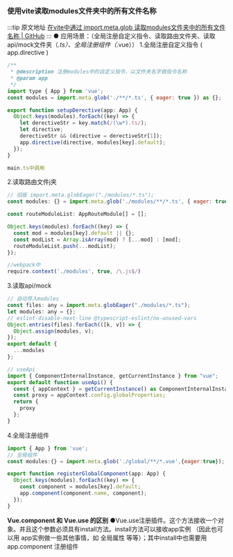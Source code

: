 ### 使用vite读取modules文件夹中的所有文件名称

  :::tip 原文地址
  [在vite中通过 import.meta.glob 读取modules文件夹中的所有文件名称 | GitHub](https://github.com/jynba/jynba.github.io/issues/42)
  :::
  ● 应用场景：（全局注册自定义指令、读取路由文件夹、读取api/mock文件夹（*.ts）、全局注册组件（*.vue））
1.全局注册自定义指令  ( app.directive )
```javascript
/**
 * @description 注册modules中的自定义指令，以文件夹名字做指令名称
 * @param app
 */
import type { App } from 'vue';
const modules = import.meta.glob('./**/*.ts', { eager: true }) as {};

export function setupDerective(app: App) {
  Object.keys(modules).forEach((key) => {
    let derectiveStr = key.match(/(\w*).ts/);
    let directive;
    derectiveStr && (directive = derectiveStr[1]);
    app.directive(directive, modules[key].default);
  });
}

main.ts中调用
```

2.读取路由文件j夹

```javascript
// 旧版 import.meta.globEager("./modules/*.ts");
const modules: {} = import.meta.glob('./modules/**/*.ts', { eager: true });

const routeModuleList: AppRouteModule[] = [];

Object.keys(modules).forEach((key) => {
  const mod = modules[key].default || {};
  const modList = Array.isArray(mod) ? [...mod] : [mod];
  routeModuleList.push(...modList);
});

//webpack中
require.context('./modules', true, /\.js$/)
```

3.读取api/mock

```javascript
// 自动导入modules
const files: any = import.meta.globEager("./modules/*.ts");
let modules: any = {};
// eslint-disable-next-line @typescript-eslint/no-unused-vars
Object.entries(files).forEach(([k, v]) => {
  Object.assign(modules, v);
});
export default {
  ...modules
};

// useApi
import { ComponentInternalInstance, getCurrentInstance } from "vue";
export default function useApi() {
  const { appContext } = getCurrentInstance() as ComponentInternalInstance;
  const proxy = appContext.config.globalProperties;
  return {
    proxy
  };
}
```

4.全局注册组件
```javascript
import { App } from 'vue';
// 全局组件
const modules:{} = import.meta.glob('./global/**/*.vue',{eager:true});

export function registerGlobalComponent(app: App) {
  Object.keys(modules).forEach((key) => {
    const component = modules[key].default;
    app.component(component.name, component);
  });
}
```


**Vue.component 和 Vue.use 的区别** 
●Vue.use注册插件。这个方法接收一个对象。并且这个参数必须具有install方法。install方法可以接收app实例 （因此也可以用 app实例做一些其他事情，如 全局属性 等等）；其中install中也需要用 app.component 注册组件

